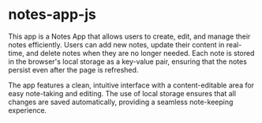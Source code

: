 # notes-app-js

This app is a Notes App that allows users to create, edit, and manage their notes efficiently. Users can add new notes, update their content in real-time, and delete notes when they are no longer needed. Each note is stored in the browser's local storage as a key-value pair, ensuring that the notes persist even after the page is refreshed.

The app features a clean, intuitive interface with a content-editable area for easy note-taking and editing. The use of local storage ensures that all changes are saved automatically, providing a seamless note-keeping experience.